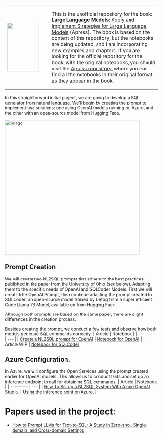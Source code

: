 <table>
  <tr>
    <td  width="130">
      <a href="https://amzn.to/4eanT1g">
        <img src="https://github.com/peremartra/Large-Language-Model-Notebooks-Course/blob/main/img/Large_Language_Models_Projects_Book.jpg" height="160" width="104">
      </a>
    </td>
    <td>
      <p>
        This is the unofficial repository for the book: 
        <a href="https://amzn.to/4eanT1g"> <b>Large Language Models:</b> Apply and Implement Strategies for Large Language Models</a> (Apress).
        The book is based on the content of this repository, but the notebooks are being updated, and I am incorporating new examples and chapters.
        If you are looking for the official repository for the book, with the original notebooks, you should visit the 
        <a href="https://github.com/Apress/Large-Language-Models-Projects">Apress repository</a>, where you can find all the notebooks in their original format as they appear in the book.
      </p>
    </td>
  </tr>
</table>

In this straightforward initial project, we are going to develop a SQL generator from natural language. We'll begin by creating the prompt to implement two solutions: one using OpenAI models running on Azure, and the other with an open-source model from Hugging Face.

<img width="443" alt="image" src="https://github.com/peremartra/Large-Language-Model-Notebooks-Course/assets/7319142/cce799f1-b6b9-4020-bf60-4842436025d1">

## Prompt Creation
We will create two NL2SQL prompts that adhere to the best practices published in the paper from the University of Ohio (see below). Adapting them to the specific needs of OpenAI and SQLCoder Models. First we will create trhe OpenAI Prompt, then continue adapting the prompt created to SQLCoder, an open-source model trained by Defog from a super efficient Code Llama 7B Model, available on from Hugging Face.

Although both prompts are based on the same paper, there are slight differences in the creation process. 

Besides creating the prompt, we conduct a few tests and observe how both models generate SQL commands correctly.
| Article | Notebook |
| --------- | --- |
| [Create a NL2SQL prompt for OpenAI](https://pub.towardsai.net/create-a-superprompt-for-natural-language-to-sql-conversion-for-openai-9d19f0efe8f4?sk=88889b3417c97481e6a907e3aef74ca2) | [Notebook for OpenAI](https://github.com/peremartra/Large-Language-Model-Notebooks-Course/blob/main/P1-NL2SQL/nl2sql_prompt_OpenAI.ipynb) | 
| Article WIP | [Notebook for SQLCoder](https://github.com/peremartra/Large-Language-Model-Notebooks-Course/blob/main/P1-NL2SQL/nl2sql_prompt_SQLCoder.ipynb) |

## Azure Configuration. 
In Azure, we will configure the Open Services using the prompt created earlier for OpenAI models. This allows us to conduct tests and set up an inference endpoint to call for obtaining SQL commands.
| Article | Notebook | 
| --------- | --- |
| [How To Set up a NL2SQL System With Azure OpenAI Studio.](https://medium.com/towards-artificial-intelligence/how-to-set-up-an-nl2sql-system-with-azure-openai-studio-2fcfc7b57301) | [Using the inference point on Azure.](https://github.com/peremartra/Large-Language-Model-Notebooks-Course/blob/main/P1-NL2SQL/NL2SQL_OpenAI_Azure.ipynb) |

# Papers used in the project:
* [How to Prompt LLMs for Text-to-SQL: A Study in Zero-shot, Single-domain, and Cross-domain Settings](https://arxiv.org/abs/2305.11853)
